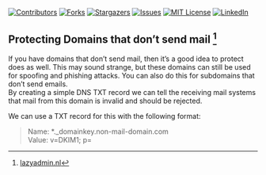 <!-- PROJECT SHIELDS -->
[![Contributors][contributors-shield]][contributors-url]
[![Forks][forks-shield]][forks-url]
[![Stargazers][stars-shield]][stars-url]
[![Issues][issues-shield]][issues-url]
[![MIT License][license-shield]][license-url]
[![LinkedIn][linkedin-shield]][linkedin-url]


Protecting Domains that don’t send mail [^1]
------

If you have domains that don’t send mail, then it’s a good idea to protect does as well. This may sound strange, but these domains can still be used for spoofing and phishing attacks. You can also do this for subdomains that don’t send emails.  
By creating a simple DNS TXT record we can tell the receiving mail systems that mail from this domain is invalid and should be rejected.  

We can use a TXT record for this with the following format:  

> Name: *._domainkey.non-mail-domain.com  
> Value: v=DKIM1; p=

[^1]: [lazyadmin.nl](https://lazyadmin.nl/office-365/configure-dkim-office-365/)  




<!-- MARKDOWN LINKS & IMAGES -->
<!-- https://www.markdownguide.org/basic-syntax/#reference-style-links -->
[contributors-shield]: https://shields.secunit.io/github/contributors/x86txt/prtg.svg?style=for-the-badge
[contributors-url]: https://github.com/x86txt/prtg/graphs/contributors
[forks-shield]: https://shields.secunit.io/github/forks/x86txt/prtg.svg?style=for-the-badge
[forks-url]: https://github.com/x86txt/prtg/network/members
[stars-shield]: https://shields.secunit.io/github/stars/x86txt/prtg.svg?style=for-the-badge
[stars-url]: https://github.com/github_username/repo_name/stargazers
[issues-shield]: https://shields.secunit.io/github/issues/x86txt/prtg.svg?style=for-the-badge
[issues-url]: https://github.com/x86txt/prtg/issues
[license-shield]: https://shields.secunit.io/github/license/x86txt/prtg.svg?style=for-the-badge
[license-url]: https://github.com/x86txt/prtg/blob/main/LICENSE
[linkedin-shield]: https://shields.secunit.io/badge/-LinkedIn-black.svg?style=for-the-badge&logo=linkedin&colorB=555
[linkedin-url]: https://www.linkedin.com/in/mevanssecurity/
[product-screenshot]: images/screenshot.png
